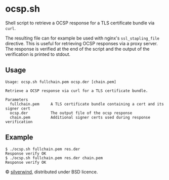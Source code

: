 # ocsp.sh

Shell script to retrieve a OCSP response for a TLS certificate bundle via `curl`.

The resulting file can for example be used with nginx's `ssl_stapling_file` directive. This is useful for retrieving OCSP responses via a proxy server. The response is verified at the end of the script and the output of the verification is printed to stdout.

## Usage

```
Usage: ocsp.sh fullchain.pem ocsp.der [chain.pem]

Retrieve a OCSP response via curl for a TLS certificate bundle.

Parameters
  fullchain.pem     A TLS certificate bundle containing a cert and its signer cert
  ocsp.der          The output file of the ocsp response
  chain.pem         Additional signer certs used during response verification
```

## Example

```console
$ ./ocsp.sh fullchain.pem res.der
Response verify OK
$ ./ocsp.sh fullchain.pem res.der chain.pem
Response verify OK
```

© [silverwind](https://github.com/silverwind), distributed under BSD licence.
